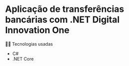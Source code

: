 # Aplicação de transferências bancárias com .NET                                                            Digital Innovation One #

👨‍💻 Tecnologias usadas
*  C#
* .NET Core

